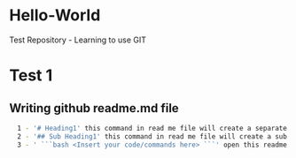# Hello-World
Test Repository - Learning to use GIT
# Test 1
## Writing github readme.md file
```bash
  1 - '# Heading1' this command in read me file will create a separate section with Heading1 as heading.
  2 - '## Sub Heading1' this command in read me file will create a sub heading with title as Sub Heading1.
  3 - ' ```bash <Insert your code/commands here> ```' open this readme.md file for more clarity. 
```
